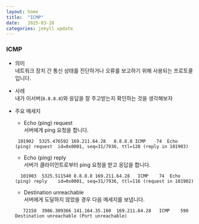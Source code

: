 ```yaml
---
layout: home
title:  "ICMP"
date:   2025-03-28 
categories: jekyll update
---
```


 ### ICMP

- 의미<br> 네트워크 장치 간 통신 상태를 진단하거나 오류를 보고하기 위해 사용되는 프로토콜입니다.

- 사례<br>
  내가 이서버(`8.8.8.8`)와 응답을 잘 주고받는지 확인하는 것을 생각해보자


- 주요 메세지<br>

  * Echo (ping) request <br>
    서버에게 ping 요청을 합니다.
    <br>
   ```
    101902	5325.476592	169.211.64.28	8.8.8.8	ICMP	74	Echo (ping) request  id=0x0001, seq=31/7936, ttl=128 (reply in 101903)
   ```

  * Echo (ping) reply <br>
    서버가 클라이언트로부터 ping 요청을 받고 응답을 합니다.
    <br> 
  ```
    101903	5325.511540	8.8.8.8	169.211.64.28	ICMP	74	Echo (ping) reply    id=0x0001, seq=31/7936, ttl=116 (request in 101902)
  ```

  * Destination unreachable <br>
    서버에게 도달하지 않았을 경우 다음 메세지를 보냅니다.
    <br>
  ```
     72158	3986.309366	141.164.35.160	169.211.64.28	ICMP	590	Destination unreachable (Port unreachable)
  ```

  
